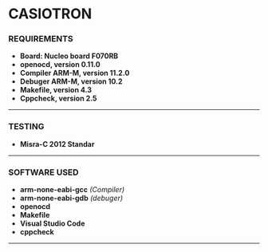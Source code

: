 # CASIOTRON
### REQUIREMENTS
- **Board: Nucleo board F070RB** 
- **openocd, version 0.11.0**
- **Compiler ARM-M, version 11.2.0**
- **Debuger ARM-M, version 10.2**
- **Makefile, version 4.3**
- **Cppcheck, version 2.5**
___
### TESTING
- **Misra-C 2012 Standar**
___
### SOFTWARE USED
- **arm-none-eabi-gcc** *(Compiler)*
- **arm-none-eabi-gdb** *(debuger)*
- **openocd**
- **Makefile**
- **Visual Studio Code**
- **cppcheck**
___